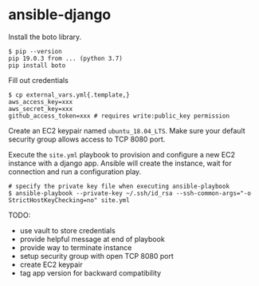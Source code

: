 # ansible-django

Install the boto library.
```
$ pip --version
pip 19.0.3 from ... (python 3.7)
pip install boto
```

Fill out credentials
```
$ cp external_vars.yml{.template,}
aws_access_key=xxx
aws_secret_key=xxx
github_access_token=xxx # requires write:public_key permission
```

Create an EC2 keypair named `ubuntu_18.04_LTS`.
Make sure your default security group allows access to TCP 8080 port.

Execute the `site.yml` playbook to provision and configure a new EC2 instance with a django app. Ansible will create the instance, wait for connection and run a configuration play.
```
# specify the private key file when executing ansible-playbook
$ ansible-playbook --private-key ~/.ssh/id_rsa --ssh-common-args="-o StrictHostKeyChecking=no" site.yml
```

TODO:
- use vault to store credentials
- provide helpful message at end of playbook
- provide way to terminate instance
- setup security group with open TCP 8080 port
- create EC2 keypair
- tag app version for backward compatibility
